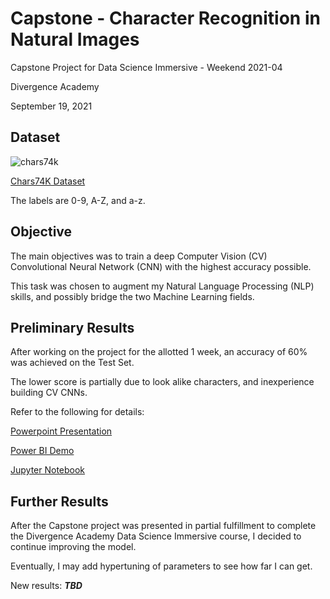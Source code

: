 # Capstone - Character Recognition in Natural Images

Capstone Project for Data Science Immersive - Weekend 2021-04

Divergence Academy

September 19, 2021

## Dataset

![chars74k](http://www.ee.surrey.ac.uk/CVSSP/demos/chars74k/chars74k.jpg)

[Chars74K Dataset](http://www.ee.surrey.ac.uk/CVSSP/demos/chars74k/index.html)

The labels are 0-9, A-Z, and a-z.

## Objective

The main objectives was to train a deep Computer Vision (CV) Convolutional Neural Network (CNN) with the highest accuracy possible.

This task was chosen to augment my Natural Language Processing (NLP) skills, and possibly bridge the two Machine Learning fields.

## Preliminary Results

After working on the project for the allotted 1 week, an accuracy of 60% was achieved on the Test Set.

The lower score is partially due to look alike characters, and inexperience building CV CNNs.

Refer to the following for details:

[Powerpoint Presentation](https://raw.githubusercontent.com/KevinLeeCrosby/characters/main/Character%20Recognition%20in%20Natural%20Images.pptx)

[Power BI Demo](https://raw.githubusercontent.com/KevinLeeCrosby/characters/main/Characters.pbix)

[Jupyter Notebook](https://github.com/KevinLeeCrosby/characters/blob/main/Characters.ipynb)

## Further Results

After the Capstone project was presented in partial fulfillment to complete the Divergence Academy Data Science Immersive course,
I decided to continue improving the model.

Eventually, I may add hypertuning of parameters to see how far I can get.

New results:  **_TBD_**